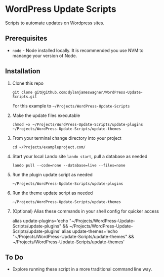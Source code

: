 # WordPress Update Scripts

Scripts to automate updates on Wordpress sites.

## Prerequisites
- `node` - Node installed locally. It is recommended you use NVM to manange your version of Node.

## Installation

1. Clone this repo

    `git clone git@github.com:dylanjameswagner/WordPress-Update-Scripts.git`

    For this example to `~/Projects/WordPress-Update-Scripts`

2. Make the update files executable

    `chmod +x ~/Projects/WordPress-Update-Scripts/update-plugins ~/Projects/WordPress-Update-Scripts/update-themes`

3. From your terminal change directory into your project

    `cd ~/Projects/exampleproject.com/`

4. Start your local Lando site `lando start`, pull a database as needed

    `lando pull --code=none --database=live --files=none`

5. Run the plugin update script as needed

    `~/Projects/WordPress-Update-Scripts/update-plugins`

6. Run the theme update script as needed

    `~/Projects/WordPress-Update-Scripts/update-themes`

7. (Optional) Alias these commands in your shell config for quicker access

    alias update-plugins='echo "~/Projects/WordPress-Update-Scripts/update-plugins" && ~/Projects/WordPress-Update-Scripts/update-plugins'
    alias update-themes='echo "~/Projects/WordPress-Update-Scripts/update-themes" && ~/Projects/WordPress-Update-Scripts/update-themes'

## To Do

- Explore running these script in a more traditional command line way.
